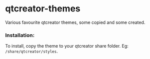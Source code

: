 qtcreator-themes
================

Various favourite qtcreator themes, some copied and some created.

### Installation:

To install, copy the theme to your qtcreator share folder. Eg: `/share/qtcreator/styles`.
